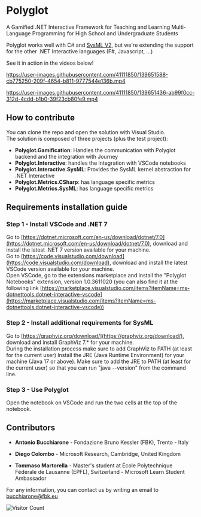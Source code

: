 # Polyglot

A Gamified .NET Interactive Framework for Teaching and Learning Multi-Language Programming for High School and Undergraduate Students

Polyglot works well with C# and [SysML V2](https://www.omgsysml.org/SysML-2.htm), but we're extending the support for the other .NET Interactive languages (F#, Javascript, ...)

See it in action in the videos below!




https://user-images.githubusercontent.com/41111850/139651588-cb775250-209f-4654-b811-9777544e136b.mp4




https://user-images.githubusercontent.com/41111850/139651436-ab99f0cc-312d-4cdd-b1b0-39f23cb80fe9.mp4



## How to contribute

You can clone the repo and open the solution with Visual Studio.  
The solution is composed of three projects (plus the test project):

- **Polyglot.Gamification**: Handles the communication with Polyglot backend and the integration with Journey
- **Polyglot.Interactive**: handles the integration with VSCode notebooks
- **Polyglot.Interactive.SysML**: Provides the SysML kernel abstraction for .NET Interactive
- **Polyglot.Metrics.CSharp**: has language specific metrics
- **Polyglot.Metrics.SysML**: has language specific metrics

## Requirements installation guide
### Step 1 - Install VSCode and .NET 7
Go to [https://dotnet.microsoft.com/en-us/download/dotnet/7.0](https://dotnet.microsoft.com/en-us/download/dotnet/7.0), download and install the latest .NET 7 version available for your machine.  
Go to [https://code.visualstudio.com/download](https://code.visualstudio.com/download), download and install the latest VSCode version available for your machine.  
Open VSCode, go to the extensions marketplace and install the "Polyglot Notebooks" extension, version 1.0.3611020 (you can also find it at the following link [https://marketplace.visualstudio.com/items?itemName=ms-dotnettools.dotnet-interactive-vscode](https://marketplace.visualstudio.com/items?itemName=ms-dotnettools.dotnet-interactive-vscode))

### Step 2 - Install additional requirements for SysML
Go to [https://graphviz.org/download/](https://graphviz.org/download/), download and install GraphViz 7.* for your machine.  
During the installation process make sure to add GraphViz to PATH (at least for the current user)
Install the JRE (Java Runtime Environment) for your machine (Java 17 or above). Make sure to add the JRE to PATH (at least for the current user) so that you can run "java --version" from the command line.

### Step 3 - Use Polyglot
Open the notebook on VSCode and run the two cells at the top of the notebook.

## Contributors

- **Antonio Bucchiarone** - Fondazione Bruno Kessler (FBK), Trento - Italy

- **Diego Colombo** - Microsoft Research, Cambridge, United Kingdom

- **Tommaso Martorella** - Master's student at École Polytechnique Fédérale de Lausanne (EPFL), Switzerland - Microsoft Learn Student Ambassador

For any information, you can contact us by writing an email to bucchiarone@fbk.eu

![Visitor Count](https://profile-counter.glitch.me/{antbucc}/count.svg)

